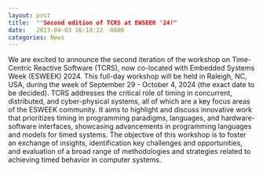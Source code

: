 ```yaml
---
layout: post
title:  ""Second edition of TCRS at EWSEEK '24!"
date:   2023-04-03 16:10:22 -0800
categories: News
---
```

We are excited to announce the second iteration of the workshop on Time-Centric Reactive Software (TCRS), now co-located with Embedded Systems Week (ESWEEK) 2024. This full-day workshop will be held in Raleigh, NC, USA, during the week of September 29 - October 4, 2024 (the exact date to be decided). TCRS addresses the critical role of timing in concurrent, distributed, and cyber-physical systems, all of which are a key focus areas of the ESWEEK community. It aims to highlight and discuss innovative work that prioritizes timing in programming paradigms, languages, and hardware-software interfaces, showcasing advancements in programming languages and models for timed systems. The objective of this workshop is to foster an exchange of insights, identification key challenges and opportunities, and evaluation of a broad range of methodologies and strategies related to achieving timed behavior in computer systems.

